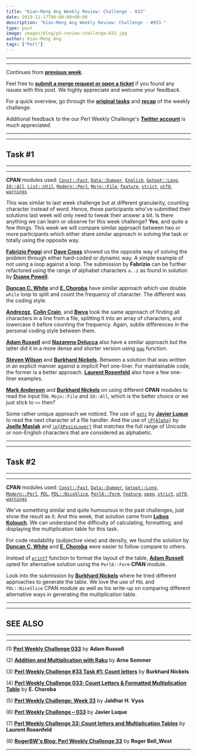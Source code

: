 ```yaml
---
title: "Kian-Meng Ang Weekly Review: Challenge - 033"
date: 2019-11-17T00:00:00+00:00
description: "Kian-Meng Ang Weekly Review: Challenge - #033."
type: post
image: images/blog/p5-review-challenge-033.jpg
author: Kian-Meng Ang
tags: ["Perl"]
---
```

***
***
Continues from [**previous week**](/blog/review-challenge-032/).

Feel free to [**submit a merge request or open a ticket**](https://github.com/manwar/perlweeklychallenge) if you found any issues with this post. We highly appreciate and welcome your feedback.

For a quick overview, go through the [**original tasks**](/blog/perl-weekly-challenge-033/) and [**recap**](/blog/recap-challenge-033/) of the weekly challenge.

Additional feedback to the our Perl Weekly Challenge's [**Twitter account**](https://twitter.com/perlwchallenge?lang=en) is much appreciated.

***
***
## Task #1
***
***

**CPAN** modules used: [`Const::Fast`](https://metacpan.org/pod/Const::Fast), [`Data::Dumper`](https://metacpan.org/pod/Data::Dumper), [`English`](https://metacpan.org/pod/English), [`Getopt::Long`](https://metacpan.org/pod/Getopt::Long), [`IO::All`](https://metacpan.org/pod/IO::All), [`List::Util`](https://metacpan.org/pod/List::Util), [`Modern::Perl`](https://metacpan.org/pod/Modern::Perl), [`Mojo::File`](https://metacpan.org/pod/Mojo::File), [`feature`](https://metacpan.org/pod/feature), [`strict`](https://metacpan.org/pod/strict), [`utf8`](https://metacpan.org/pod/utf8), [`warnings`](https://metacpan.org/pod/warnings)

This was similar to last week challenge but at different granularity, counting character instead of word. Hence, those participants who've submitted their solutions last week will only need to tweak their answer a bit. Is there anything we can learn or observe for this week challenge? **Yes**, and quite a few things. This week we will compare similar approach between two or more participants which either share similar approach in solving the task or totally using the opposite way.

[**Fabrizio Poggi**](https://github.com/manwar/perlweeklychallenge-club/blob/master/challenge-033/fabrizio-poggi/perl5/ch-1.pl) and [**Dave Cross**](https://github.com/manwar/perlweeklychallenge-club/blob/master/challenge-033/dave-cross/perl5/ch-1.pl) showed us the opposite way of solving the problem through either hard-coded or dynamic way. A simple example of not using a loop against a loop. The submission by **Fabrizio** can be further refactored using the range of alphabet characters `a..z` as found in solution by [**Duane Powell**](https://github.com/manwar/perlweeklychallenge-club/blob/master/challenge-033/duane-powell/perl5/ch-1.pl).

[**Duncan C. White**](https://github.com/manwar/perlweeklychallenge-club/blob/master/challenge-033/duncan-c-white/perl5/ch-1.pl) and [**E. Choroba**](https://github.com/manwar/perlweeklychallenge-club/blob/master/challenge-033/e-choroba/perl5/ch-1.pl) have similar approach which use double `while` loop to split and count the frequency of character. The different was the coding style.

[**Andrezgz**](https://github.com/manwar/perlweeklychallenge-club/blob/master/challenge-033/andrezgz/perl5/ch-1.pl), [**Colin Crain**](https://github.com/manwar/perlweeklychallenge-club/blob/master/challenge-033/colin-crain/perl5/ch-1.pl), and [**Bwva**](https://github.com/manwar/perlweeklychallenge-club/blob/master/challenge-033/bwva/perl5/ch-1.pl) took the same approach of finding all characters in a line from a file, splitting it into an array of characters, and lowercase it before counting the frequency. Again, subtle differences in the personal coding style between them.

[**Adam Russell**](https://github.com/manwar/perlweeklychallenge-club/blob/master/challenge-033/adam-russell/perl5/ch-1.pl) and [**Nazareno Delucca**](https://github.com/manwar/perlweeklychallenge-club/blob/master/challenge-033/ndelucca/perl5/ch-1.pl) also have a similar approach but the latter did it in a more dense and shorter version using [`map`](https://perldoc.perl.org/functions/map.html) function.

[**Steven Wilson**](https://github.com/manwar/perlweeklychallenge-club/blob/master/challenge-033/steven-wilson/perl5/ch-1.pl) and [**Burkhard Nickels**](https://github.com/manwar/perlweeklychallenge-club/blob/master/challenge-033/burkhard-nickels/perl5/ch-1.pl). Between a solution that was written in an explicit manner against a implicit Perl one-liner. For maintainable code, the former is a better approach. [**Laurent Rosenfeld**](http://blogs.perl.org/users/laurent_r/2019/11/perl-weekly-challenge-33-count-letters-and-multiplication-tables.html) also have a few one-liner examples.

[**Mark Anderson**](https://github.com/manwar/perlweeklychallenge-club/blob/master/challenge-033/mark-anderson/perl5/ch-1.pl) and [**Burkhard Nickels**](https://github.com/manwar/perlweeklychallenge-club/blob/master/challenge-033/burkhard-nickels/perl5/ch-1.pl) on using different **CPAN** modules to read the input file. `Mojo::File` and `IO::All`, which is the better choice or we just stick to `<>` then?

Some rather unique approach we noticed. The use of [`getc`](https://perldoc.perl.org/functions/getc.html) by [**Javier Luque**](https://github.com/manwar/perlweeklychallenge-club/blob/master/challenge-033/javier-luque/perl5/ch-1.pl) to read the next character of a file handler. And the use of [`\P{Alpha}`](https://perldoc.perl.org/perluniprops.html#Properties-accessible-through-%5cp%7b%7d-and-%5cP%7b%7d) by [**Joelle Maslak**](https://github.com/manwar/perlweeklychallenge-club/blob/master/challenge-033/joelle-maslak/perl5/ch-1.pl) and [`\p{XPosixLower}`](https://perldoc.perl.org/perluniprops.html#Properties-accessible-through-%5cp%7b%7d-and-%5cP%7b%7d) that matches the full range of Unicode or non-English characters that are considered as alphabetic.


***
***
## Task #2
***
***

**CPAN** modules used: [`Const::Fast`](https://metacpan.org/pod/Const::Fast), [`Data::Dumper`](https://metacpan.org/pod/Data::Dumper), [`Getopt::Long`](https://metacpan.org/pod/Getopt::Long), [`Modern::Perl`](https://metacpan.org/pod/Modern::Perl), [`PDL`](https://metacpan.org/pod/PDL), [`PDL::NiceSlice`](https://metacpan.org/pod/PDL::NiceSlice), [`Perl6::Form`](https://metacpan.org/pod/Perl6::Form), [`feature`](https://metacpan.org/pod/feature), [`open`](https://metacpan.org/pod/open), [`strict`](https://metacpan.org/pod/strict), [`utf8`](https://metacpan.org/pod/utf8), [`warnings`](https://metacpan.org/pod/warnings)

We've something similar and quite humourous in the past challenges, just show the result as it. And this week, that solution came from [**Lubos Kolouch**](https://github.com/manwar/perlweeklychallenge-club/blob/master/challenge-033/lubos-kolouch/perl5/ch-2.pl). We can understand the difficulty of calculating, formatting, and displaying the multiplication table for this task.

For code readability (subjective view) and density, we found the solution by [**Duncan C. White**](https://github.com/manwar/perlweeklychallenge-club/blob/master/challenge-033/duncan-c-white/perl5/ch-2.pl) and [**E. Choroba**](https://github.com/manwar/perlweeklychallenge-club/blob/master/challenge-033/e-choroba/perl5/ch-2.pl) were easier to follow compare to others.

Instead of [`printf`](https://perldoc.perl.org/functions/printf.html) function to format the layout of the table, [**Adam Russell**](https://github.com/manwar/perlweeklychallenge-club/blob/master/challenge-033/adam-russell/perl5/ch-2.pl) opted for alternative solution using the `Perl6::Form` **CPAN** module.

Look into the submission by [**Burkhard Nickels**](https://github.com/manwar/perlweeklychallenge-club/blob/master/challenge-033/burkhard-nickels/perl5/ch-2.pl) where he tried different approaches to generate the table. We love the use of `PDL` and `PDL::NiceSlice` CPAN module as well as his write-up on comparing different alternative ways in generating the multiplication table.

***
***
## SEE ALSO
***
***

(1) [**Perl Weekly Challenge 033**](https://adamcrussell.livejournal.com/11383.html) by **Adam Russell**

(2) [**Addition and Multiplication with Raku**](https://raku-musings.com/add-mul.html) by **Arne Sommer**

(3) [**Perl Weekly Challenge #33 Task #1: Count letters**](http://46.91.236.80:81/www/Perl/PWC/20191108_33/pwc33.html) by **Burkhard Nickels**

(4) [**Perl Weekly Challenge 033: Count Letters & Formatted Multiplication Table**](http://blogs.perl.org/users/e_choroba/2019/11/perl-weekly-challenge-033-count-letters-formatted-multiplication-table.html) by **E. Choroba**

(5) [**Perl Weekly Challenge: Week 33**](https://www.braincells.com/perl/2019/11/perl_weekly_challenge_week_33.html) by **Jaldhar H. Vyas**

(6) [**Perl Weekly Challenge – 033**](https://perlchallenges.wordpress.com/2019/11/05/perl-weekly-challenge-033/) by **Javier Luque**

(7) [**Perl Weekly Challenge 33: Count letters and Multiplication Tables**](http://blogs.perl.org/users/laurent_r/2019/11/perl-weekly-challenge-33-count-letters-and-multiplication-tables.html) by **Laurent Rosenfeld**

(8) [**RogerBW's Blog: Perl Weekly Challenge 33**](https://blog.firedrake.org/archive/2019/11/Perl_Weekly_Challenge_33.html) by **Roger Bell_West**

***
